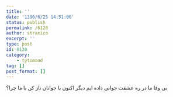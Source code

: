 ```yaml
---
title: ''
date: '1396/6/25 14:51:00'
status: publish
permalink: /6128
author: straxico
excerpt: ''
type: post
id: 6128
category:
    - tytomood
tag: []
post_format: []
---
```

بی وفا ما در ره عشقت جوانی داده ایم دیگر اکنون با جوانان ناز کن با ما چرا؟
